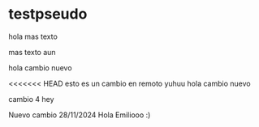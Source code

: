 # testpseudo

hola mas texto 

mas texto aun 

hola 
cambio nuevo

<<<<<<< HEAD
esto es un cambio en remoto yuhuu
hola cambio nuevo

cambio 4 
hey


Nuevo cambio 28/11/2024 
Hola Emiliooo :)
